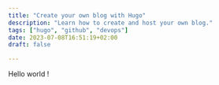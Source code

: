 ```yaml
---
title: "Create your own blog with Hugo"
description: "Learn how to create and host your own blog."
tags: ["hugo", "github", "devops"]
date: 2023-07-08T16:51:19+02:00
draft: false

---
```

Hello world !